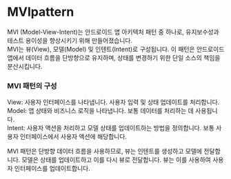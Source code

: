 # MVIpattern

MVI (Model-View-Intent)는 안드로이드 앱 아키텍처 패턴 중 하나로, 유지보수성과 테스트 용이성을 향상시키기 위해 만들어졌습니다.  
MVI는 뷰(View), 모델(Model) 및 인텐트(Intent)로 구성됩니다. 이 패턴은 안드로이드 앱에서 데이터 흐름을 단방향으로 유지하며, 상태를 변경하기 위한 단일 소스의 책임을 분산시킵니다.

### MVI 패턴의 구성

View: 사용자 인터페이스를 나타냅니다. 사용자 입력 및 상태 업데이트를 처리합니다.  
Model: 앱 상태와 비즈니스 로직을 나타냅니다. 보통 데이터를 처리하는 데 사용됩니다.  
Intent: 사용자 액션을 처리하고 모델 상태를 업데이트하는 방법을 정의합니다. 보통 사용자 인터페이스에서 사용자 액션에 해당합니다.  


MVI 패턴은 단방향 데이터 흐름을 사용하므로, 뷰는 인텐트를 생성하고 모델에 전달합니다. 모델은 상태를 업데이트하고 이를 다시 뷰로 전달합니다. 뷰는 이를 사용하여 사용자 인터페이스를 업데이트합니다.  
